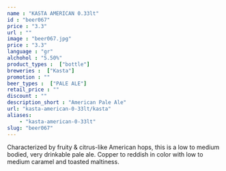 ```yaml
---
name : "KASTA AMERICAN 0.33lt"
id : "beer067"
price : "3.3"
url : ""
image : "beer067.jpg"
price : "3.3"
language : "gr"
alchohol : "5.50%"
product_types :  ["bottle"]
breweries :  ["Kasta"]
promotion : ""
beer_types :  ["PALE ALE"]
retail_price : ""
discount : ""
description_short : "American Pale Ale"
url: "kasta-american-0-33lt/kasta"
aliases: 
    - "kasta-american-0-33lt"
slug: "beer067"
---
```


Characterized by fruity &amp; citrus-like American hops, this is a low to medium bodied, very drinkable pale ale. Copper to reddish in color with low to medium caramel and toasted maltiness.